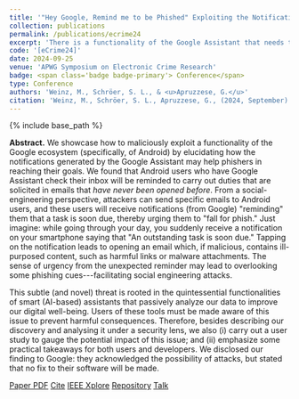 ```yaml
---
title: '"Hey Google, Remind me to be Phished" Exploiting the Notifications of the Google (AI) Assistant on Android for Social Engineering Attacks'
collection: publications
permalink: /publications/ecrime24
excerpt: 'There is a functionality of the Google Assistant that needs to be looked at...'
code: '[eCrime24]'
date: 2024-09-25
venue: 'APWG Symposium on Electronic Crime Research'
badge: <span class='badge badge-primary'> Conference</span>
type: Conference
authors: 'Weinz, M., Schröer, S. L., & <u>Apruzzese, G.</u>'
citation: 'Weinz, M., Schröer, S. L., Apruzzese, G., (2024, September). ""Hey Google, Remind me to be Phished" Exploiting the Notifications of the Google (AI) Assistant on Android for Social Engineering Attacks" In <i>2024 Symposium on Electronic Crime Research (eCrime)</i>.'
---
```

{% include base_path %}

<b>Abstract.</b> We showcase how to maliciously exploit a functionality of the Google ecosystem (specifically, of Android) by elucidating how the notifications generated by the Google Assistant may help phishers in reaching their goals. We found that Android users who have Google Assistant check their inbox will be reminded to carry out duties that are solicited in emails that _have never been opened before_. From a social-engineering perspective, attackers can send specific emails to Android users, and these users will receive notifications (from Google) "reminding" them that a task is soon due, thereby urging them to "fall for phish." Just imagine: while going through your day, you suddenly receive a notification on your smartphone saying that "An outstanding task is soon due." Tapping on the notification leads to opening an email which, if malicious, contains ill-purposed content, such as harmful links or malware attachments. The sense of urgency from the unexpected reminder may lead to overlooking some phishing cues---facilitating social engineering attacks.

This subtle (and novel) threat is rooted in the quintessential functionalities of smart (AI-based) assistants that passively analyze our data to improve our digital well-being. Users of these tools must be made aware of this issue to prevent harmful consequences. Therefore, besides describing our discovery and analysing it under a security lens, we also (i) carry out a user study to gauge the potential impact of this issue; and (ii) emphasize some practical takeaways for both users and developers. We disclosed our finding to Google: they acknowledged the possibility of attacks, but stated that no fix to their software will be made.


<a class="btn btn-outline-primary my-1 mr-1 btn-sm" href="{{ base_path }}/files/papers/ecrime24/ecrime24.pdf" target="_blank" rel="noopener">Paper PDF</a> 
<a class="btn btn-outline-primary my-1 mr-1 btn-sm" href="{{ base_path }}/files/papers/ecrime24/ecrime24_cite.html" target="_blank" rel="noopener">Cite</a>
<a class="btn btn-outline-primary my-1 mr-1 btn-sm" href="https://ieeexplore.ieee.org/document/" target="_blank" rel="noopener">IEEE Xplore</a>
<a class="btn btn-outline-primary my-1 mr-1 btn-sm" href="https://github.com/hihey54/eCrime24" target="_blank" rel="noopener">Repository</a>
<a class="btn btn-outline-primary my-1 mr-1 btn-sm" href="{{ base_path }}/talks/ecrime24" target="_blank" rel="noopener">Talk</a>


